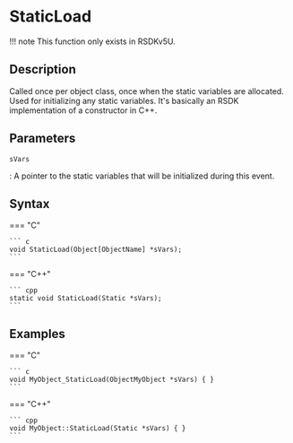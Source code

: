 # StaticLoad

!!! note
    This function only exists in RSDKv5U.

## Description
Called once per object class, once when the static variables are allocated. Used for initializing any static variables. It's basically an RSDK implementation of a constructor in C++.

## Parameters
`sVars`

:   A pointer to the static variables that will be initialized during this event.

## Syntax
=== "C"

	``` c
	void StaticLoad(Object[ObjectName] *sVars);
	```

=== "C++"

	``` cpp
	static void StaticLoad(Static *sVars);
	```

## Examples
=== "C"

	``` c
	void MyObject_StaticLoad(ObjectMyObject *sVars) { }
	```

=== "C++"

	``` cpp
	void MyObject::StaticLoad(Static *sVars) { }
	```
